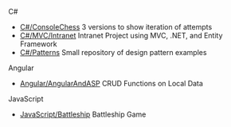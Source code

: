 C# 
 - [C#/ConsoleChess](https://github.com/jeremy-hicks05/Portfolio/tree/master/C%23/Games/ConsoleChess) 3 versions to show iteration of attempts
 - [C#/MVC/Intranet](https://github.com/jeremy-hicks05/Portfolio/tree/master/C%23/Entity%20Framework%20MVC) Intranet Project using MVC, .NET, and Entity Framework
 - [C#/Patterns](https://github.com/jeremy-hicks05/Portfolio/tree/master/C%23/Patterns) Small repository of design pattern examples

Angular
 - [Angular/AngularAndASP](https://github.com/jeremy-hicks05/Portfolio/tree/master/Angular/ASPAndAngular/WorldCities) CRUD Functions on Local Data

JavaScript
- [JavaScript/Battleship](https://github.com/jeremy-hicks05/Portfolio/tree/master/JavaScript/myBattleShip) Battleship Game
